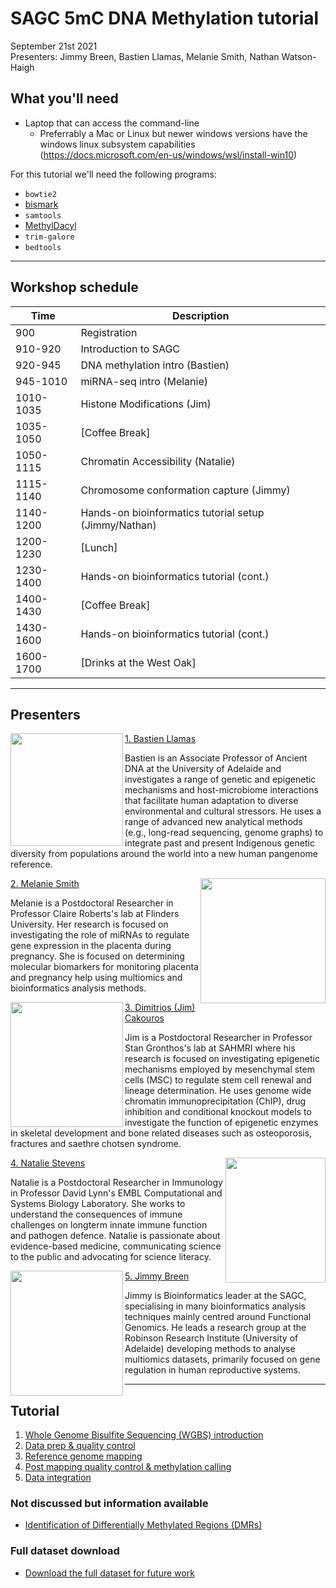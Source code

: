 
# SAGC 5mC DNA Methylation tutorial

September 21st 2021  
Presenters: Jimmy Breen, Bastien Llamas, Melanie Smith, Nathan Watson-Haigh  

## What you'll need  

- Laptop that can access the command-line
    - Preferrably a Mac or Linux but newer windows versions have the windows linux subsystem capabilities (https://docs.microsoft.com/en-us/windows/wsl/install-win10)

For this tutorial we'll need the following programs:
- `bowtie2`
- [bismark](http://www.bioinformatics.babraham.ac.uk/projects/download.html#bismark)
- `samtools`
- [MethylDacyl](https://github.com/dpryan79/MethylDackel)
- `trim-galore`
- `bedtools`

---

## Workshop schedule

| Time      | Description                                           |
|-----------|-------------------------------------------------------|
| 900       | Registration                                          |
| 910-920   | Introduction to SAGC                                  |
| 920-945   | DNA methylation intro (Bastien)                       |
| 945-1010  | miRNA-seq intro (Melanie)                             |
| 1010-1035 | Histone Modifications (Jim)                           |
| 1035-1050 |                                       [Coffee Break]  |
| 1050-1115 | Chromatin Accessibility (Natalie)                     |
| 1115-1140 | Chromosome conformation capture (Jimmy)               |
| 1140-1200 | Hands-on bioinformatics tutorial setup (Jimmy/Nathan) |
| 1200-1230 |                                               [Lunch] |
| 1230-1400 | Hands-on bioinformatics tutorial (cont.)              |
| 1400-1430 |                                        [Coffee Break] |
| 1430-1600 | Hands-on bioinformatics tutorial (cont.)              |
| 1600-1700 |                              [Drinks at the West Oak] |

---

## Presenters

<img align="left" src="https://researchers.adelaide.edu.au/sites/default/files/styles/profile_large/public/profile-images/10840.jpeg" width="180" height="180" />
<u>1. Bastien Llamas</u>
  
Bastien is an Associate Professor of Ancient DNA at the University of Adelaide and investigates a range of genetic and epigenetic mechanisms and host-microbiome interactions that facilitate human adaptation to diverse environmental and cultural stressors. He uses a range of advanced new analytical methods (e.g., long-read sequencing, genome graphs) to integrate past and present Indigenous genetic diversity from populations around the world into a new human pangenome reference.
  
  
<img align="right" src="https://www.adelaide.edu.au/directory/melanie.smith?attr=data;dsn=directory.image;field=image;id=56547;m=view" width="200" height="200" />
<u>2. Melanie Smith</u>
  
Melanie is a Postdoctoral Researcher in Professor Claire Roberts's lab at Flinders University. Her research is focused on investigating the role of miRNAs to regulate gene expression in the placenta during pregnancy. She is focused on determining molecular biomarkers for monitoring placenta and pregnancy help using multiomics and bioinformatics analysis methods.
  

<img align="left" src="https://www.sahmriresearch.org/user_assets/7af8aac6c4da0cfb8ccfb1ba486c6d74b5992988/dimitrios_cakouros_cropped.jpg" width="180" height="200" />
<u>3. Dimitrios (Jim) Cakouros</u>
  
Jim is a Postdoctoral Researcher in Professor Stan Gronthos's lab at SAHMRI where his research is focused on investigating epigenetic mechanisms employed by mesenchymal stem cells (MSC) to regulate stem cell renewal and lineage determination. He uses genome wide chromatin immunoprecipitation (ChIP), drug inhibition and conditional knockout models to investigate the function of epigenetic enzymes in skeletal development and bone related diseases such as osteoporosis, fractures and saethre chotsen syndrome.
  
  

<img align="right" src="https://portal.sahmriresearch.org/files-asset/35193617/Stevens.Natalie_Dr._Precision_Medicine_3_PURE.jpg" width="160" height="200" />
<u>4. Natalie Stevens</u>
  
Natalie is a Postdoctoral Researcher in Immunology in Professor David Lynn's EMBL Computational and Systems Biology Laboratory. She works to understand the consequences of immune challenges on longterm innate immune function and pathogen defence. Natalie is passionate about evidence-based medicine, communicating science to the public and advocating for science literacy.
  

<img align="left" src="https://pbs.twimg.com/profile_images/1232553882804350976/R7_bUSmc_400x400.jpg" width="180" height="200" />
<u>5. Jimmy Breen</u>
  
Jimmy is Bioinformatics leader at the SAGC, specialising in many bioinformatics analysis techniques mainly centred around Functional Genomics. He leads a research group at the Robinson Research Institute (University of Adelaide) developing methods to analyse multiomics datasets, primarily focused on gene regulation in human reproductive systems.
  

---

## Tutorial

1. [Whole Genome Bisulfite Sequencing (WGBS) introduction](tutorial/01_WGBS_intro.md)
2. [Data prep & quality control](tutorial/02_BS_quality_control.md)
3. [Reference genome mapping](tutorial/03_BS_mapping_example.md)
4. [Post mapping quality control & methylation calling](tutorial/04_methylation_calling.md)
5. [Data integration](tutorial/05_data_integration.md)

### Not discussed but information available

- [Identification of Differentially Methylated Regions (DMRs)](tutorial/DMR_analysisR.md)

### Full dataset download

- [Download the full dataset for future work](tutorial/fullDataDownload.md)
